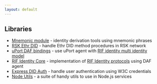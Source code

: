 ```yaml
---
layout: default
---
```


## Libraries

- [Mnemonic module](./mnemonics) - identity derivation tools using mnemonic phrases
- [RSK Ethr DID](./ethr-did) - handle Ethr DID method procedures in RSK network
- [uPort DAF bindings](./daf) - use uPort agent with [RIF identity multi identity model](/ssi/specs/#multi-identity-model)
- [RIF Identity Core](./core) - implementation of [RIF Identity protocols](/ssi/specs/#protocols) using DAF agent
- [Express DID Auth](./express-did-auth) - handle user authentication using W3C credentials
- [Node Utils](./node-utils) - a suite of handy utils to use in Node.js services
